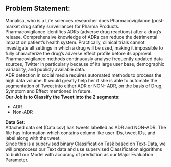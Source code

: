 ## Problem Statement:


Monalisa, who is a Life sciences researcher does Pharmacovigilance (post-market drug safety surveillance) for Pharma Products.<br>
Pharmacovigilance identifies ADRs (adverse drug reactions) after a drug’s release. Comprehensive knowledge of ADRs can reduce the detrimental impact on patient’s health system. Practically, clinical trials cannot investigate all settings in which a drug will be used, making it impossible to fully characterize the drug’s adverse effect profile before its approval. Pharmacovigilance methods continuously analyse frequently updated data sources, Twitter in particularly because of its large user base, demographic variability, and publicly available data.<br>
ADR detection in social media requires automated methods to process the high data volume. It would greatly help her if she is able to automate the segmentation of Tweet into either ADR or NON- ADR, on the basis of Drug, Symptom and Effect mentioned in future.<br>
**Our Job is to Classify the Tweet into the 2 segments:**
- ADR
- Non-ADR

**Data Set:**
<br>
Attached data set (Data.csv) has tweets labelled as ADR and NON-ADR. The file has information which contains column like user IDs, tweet IDs, and label along with the tweet.
<br>
Since this is a supervised binary Classification Task based on Text-Data, we will preprocess our Text data and use supervised Classification algorithms to build our Model with accuracy of prediction as our Major Evaluation Parameter.
